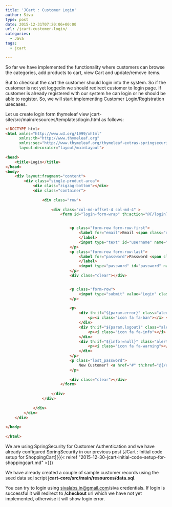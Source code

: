 ```yaml
---
title: 'JCart : Customer Login'
author: Siva
type: post
date: 2015-12-31T07:20:06+00:00
url: /jcart-customer-login/
categories:
  - Java
tags:
  - jcart

---
```

So far we have implemented the functionality where customers can browse the categories, add products to cart, view Cart and update/remove items.
  
But to checkout the cart the customer should login into the system. So if the customer is not yet loggedin we should redirect customer to login page. If customer is already registered with our system he can login or he should be able to register. So, we will start implementing Customer Login/Registration usecases.

Let us create login form thymeleaf view jcart-site/src/main/resources/templates/login.html as follows:

```html
<!DOCTYPE html>
<html xmlns="http://www.w3.org/1999/xhtml" 
	  xmlns:th="http://www.thymeleaf.org"
	  xmlns:sec="http://www.thymeleaf.org/thymeleaf-extras-springsecurity3"
      layout:decorator="layout/mainLayout">
      
<head>
	<title>Login</title>
</head>
<body>
	<div layout:fragment="content">
		<div class="single-product-area">
			<div class="zigzag-bottom"></div>
			<div class="container">
				
				<div class="row">
					
					<div class="col-md-offset-4 col-md-4" >
						<form id="login-form-wrap" th:action="@{/login}" method="post">


							<p class="form-row form-row-first">
								<label for="email">Email <span class="required">*</span>
								</label>
								<input type="text" id="username" name="username" class="input-text" placeholder="Email"/>
							</p>
							<p class="form-row form-row-last">
								<label for="password">Password <span class="required">*</span>
								</label>
								<input type="password" id="password" name="password" class="input-text" placeholder="Password"/>
							</p>
							<div class="clear"></div>


							<p class="form-row">
								<input type="submit" value="Login" class="button"/>
							</p>
							
							<p>
								<div th:if="${param.error}" class="alert alert-danger alert-dismissable" >
									<p><i class="icon fa fa-ban"></i> <span th:text="#{error.login_failed}">Invalid Email and Password.</span></p>
								</div>
								<div th:if="${param.logout}" class="alert alert-info alert-dismissable" >
									<p><i class="icon fa fa-info"></i> <span th:text="#{info.logout_success}">You have been logged out.</span></p>
								</div>		          
								<div th:if="${info!=null}" class="alert alert-warning alert-dismissable" >
									<p><i class="icon fa fa-warning"></i> <span th:text="${info}"></span></p>
								</div>   
							</p>
							<p class="lost_password">
								New Customer? <a href="#" th:href="@{/register}" th:text="#{label.register}">Register</a>
							</p>
							
							<div class="clear"></div>
						</form>
						
					</div>
				</div>
				
			</div>
		</div>
	</div>
	
</body>
    
</html>
```

We are using SpringSecurity for Customer Authentication and we have already configured SpringSecurity in 
our previous post [JCart : Initial code setup for ShoppingCart]({{< relref "2015-12-30-jcart-initial-code-setup-for-shoppingcart.md" >}}) 

We have already created a couple of sample customer records using the seed data sql script **jcart-core/src/main/resources/data.sql**.
  
You can try to login using sivalabs.in@gmail.com/siva credentials. If login is successful it will redirect to **/checkout** url which we have not yet implemented, otherwise it will show login error.
